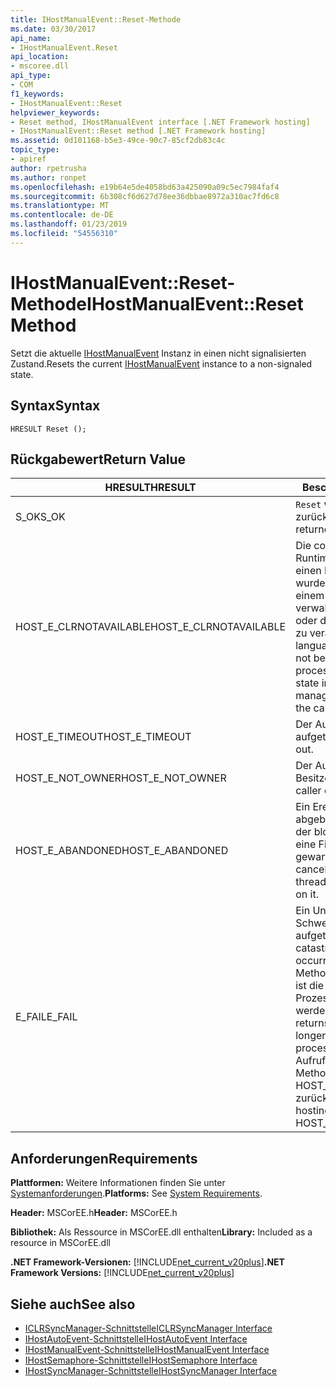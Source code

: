 ```yaml
---
title: IHostManualEvent::Reset-Methode
ms.date: 03/30/2017
api_name:
- IHostManualEvent.Reset
api_location:
- mscoree.dll
api_type:
- COM
f1_keywords:
- IHostManualEvent::Reset
helpviewer_keywords:
- Reset method, IHostManualEvent interface [.NET Framework hosting]
- IHostManualEvent::Reset method [.NET Framework hosting]
ms.assetid: 0d101168-b5e3-49ce-90c7-85cf2db83c4c
topic_type:
- apiref
author: rpetrusha
ms.author: ronpet
ms.openlocfilehash: e19b64e5de4058bd63a425090a09c5ec7984faf4
ms.sourcegitcommit: 6b308cf6d627d78ee36dbbae8972a310ac7fd6c8
ms.translationtype: MT
ms.contentlocale: de-DE
ms.lasthandoff: 01/23/2019
ms.locfileid: "54556310"
---
```

# <a name="ihostmanualeventreset-method"></a><span data-ttu-id="b277f-102">IHostManualEvent::Reset-Methode</span><span class="sxs-lookup"><span data-stu-id="b277f-102">IHostManualEvent::Reset Method</span></span>
<span data-ttu-id="b277f-103">Setzt die aktuelle [IHostManualEvent](../../../../docs/framework/unmanaged-api/hosting/ihostmanualevent-interface.md) Instanz in einen nicht signalisierten Zustand.</span><span class="sxs-lookup"><span data-stu-id="b277f-103">Resets the current [IHostManualEvent](../../../../docs/framework/unmanaged-api/hosting/ihostmanualevent-interface.md) instance to a non-signaled state.</span></span>  
  
## <a name="syntax"></a><span data-ttu-id="b277f-104">Syntax</span><span class="sxs-lookup"><span data-stu-id="b277f-104">Syntax</span></span>  
  
```  
HRESULT Reset ();  
```  
  
## <a name="return-value"></a><span data-ttu-id="b277f-105">Rückgabewert</span><span class="sxs-lookup"><span data-stu-id="b277f-105">Return Value</span></span>  
  
|<span data-ttu-id="b277f-106">HRESULT</span><span class="sxs-lookup"><span data-stu-id="b277f-106">HRESULT</span></span>|<span data-ttu-id="b277f-107">Beschreibung</span><span class="sxs-lookup"><span data-stu-id="b277f-107">Description</span></span>|  
|-------------|-----------------|  
|<span data-ttu-id="b277f-108">S_OK</span><span class="sxs-lookup"><span data-stu-id="b277f-108">S_OK</span></span>|<span data-ttu-id="b277f-109">`Reset` wurde erfolgreich zurückgegeben.</span><span class="sxs-lookup"><span data-stu-id="b277f-109">`Reset` returned successfully.</span></span>|  
|<span data-ttu-id="b277f-110">HOST_E_CLRNOTAVAILABLE</span><span class="sxs-lookup"><span data-stu-id="b277f-110">HOST_E_CLRNOTAVAILABLE</span></span>|<span data-ttu-id="b277f-111">Die common Language Runtime (CLR) wurde nicht in einen Prozess geladen wurde, oder die CLR ist in einem Zustand, in dem nicht verwalteten Code ausführen oder den Aufruf erfolgreich zu verarbeiten.</span><span class="sxs-lookup"><span data-stu-id="b277f-111">The common language runtime (CLR) has not been loaded into a process, or the CLR is in a state in which it cannot run managed code or process the call successfully.</span></span>|  
|<span data-ttu-id="b277f-112">HOST_E_TIMEOUT</span><span class="sxs-lookup"><span data-stu-id="b277f-112">HOST_E_TIMEOUT</span></span>|<span data-ttu-id="b277f-113">Der Aufruf ist ein Timeout aufgetreten.</span><span class="sxs-lookup"><span data-stu-id="b277f-113">The call timed out.</span></span>|  
|<span data-ttu-id="b277f-114">HOST_E_NOT_OWNER</span><span class="sxs-lookup"><span data-stu-id="b277f-114">HOST_E_NOT_OWNER</span></span>|<span data-ttu-id="b277f-115">Der Aufrufer ist nicht Besitzer der Sperre.</span><span class="sxs-lookup"><span data-stu-id="b277f-115">The caller does not own the lock.</span></span>|  
|<span data-ttu-id="b277f-116">HOST_E_ABANDONED</span><span class="sxs-lookup"><span data-stu-id="b277f-116">HOST_E_ABANDONED</span></span>|<span data-ttu-id="b277f-117">Ein Ereignis wurde abgebrochen, während sich der blockierte Thread oder eine Fiber darauf gewartet.</span><span class="sxs-lookup"><span data-stu-id="b277f-117">An event was canceled while a blocked thread or fiber was waiting on it.</span></span>|  
|<span data-ttu-id="b277f-118">E_FAIL</span><span class="sxs-lookup"><span data-stu-id="b277f-118">E_FAIL</span></span>|<span data-ttu-id="b277f-119">Ein Unbekannter Schwerwiegender Fehler ist aufgetreten.</span><span class="sxs-lookup"><span data-stu-id="b277f-119">An unknown catastrophic failure occurred.</span></span> <span data-ttu-id="b277f-120">Wenn eine Methode E_FAIL zurückgibt, ist die CLR nicht mehr im Prozess verwendet werden.</span><span class="sxs-lookup"><span data-stu-id="b277f-120">When a method returns E_FAIL, the CLR is no longer usable within the process.</span></span> <span data-ttu-id="b277f-121">Nachfolgende Aufrufe zum Hosten der Methoden HOST_E_CLRNOTAVAILABLE zurück.</span><span class="sxs-lookup"><span data-stu-id="b277f-121">Subsequent calls to hosting methods return HOST_E_CLRNOTAVAILABLE.</span></span>|  
  
## <a name="requirements"></a><span data-ttu-id="b277f-122">Anforderungen</span><span class="sxs-lookup"><span data-stu-id="b277f-122">Requirements</span></span>  
 <span data-ttu-id="b277f-123">**Plattformen:** Weitere Informationen finden Sie unter [Systemanforderungen](../../../../docs/framework/get-started/system-requirements.md).</span><span class="sxs-lookup"><span data-stu-id="b277f-123">**Platforms:** See [System Requirements](../../../../docs/framework/get-started/system-requirements.md).</span></span>  
  
 <span data-ttu-id="b277f-124">**Header:** MSCorEE.h</span><span class="sxs-lookup"><span data-stu-id="b277f-124">**Header:** MSCorEE.h</span></span>  
  
 <span data-ttu-id="b277f-125">**Bibliothek:** Als Ressource in MSCorEE.dll enthalten</span><span class="sxs-lookup"><span data-stu-id="b277f-125">**Library:** Included as a resource in MSCorEE.dll</span></span>  
  
 <span data-ttu-id="b277f-126">**.NET Framework-Versionen:** [!INCLUDE[net_current_v20plus](../../../../includes/net-current-v20plus-md.md)]</span><span class="sxs-lookup"><span data-stu-id="b277f-126">**.NET Framework Versions:** [!INCLUDE[net_current_v20plus](../../../../includes/net-current-v20plus-md.md)]</span></span>  
  
## <a name="see-also"></a><span data-ttu-id="b277f-127">Siehe auch</span><span class="sxs-lookup"><span data-stu-id="b277f-127">See also</span></span>
- [<span data-ttu-id="b277f-128">ICLRSyncManager-Schnittstelle</span><span class="sxs-lookup"><span data-stu-id="b277f-128">ICLRSyncManager Interface</span></span>](../../../../docs/framework/unmanaged-api/hosting/iclrsyncmanager-interface.md)
- [<span data-ttu-id="b277f-129">IHostAutoEvent-Schnittstelle</span><span class="sxs-lookup"><span data-stu-id="b277f-129">IHostAutoEvent Interface</span></span>](../../../../docs/framework/unmanaged-api/hosting/ihostautoevent-interface.md)
- [<span data-ttu-id="b277f-130">IHostManualEvent-Schnittstelle</span><span class="sxs-lookup"><span data-stu-id="b277f-130">IHostManualEvent Interface</span></span>](../../../../docs/framework/unmanaged-api/hosting/ihostmanualevent-interface.md)
- [<span data-ttu-id="b277f-131">IHostSemaphore-Schnittstelle</span><span class="sxs-lookup"><span data-stu-id="b277f-131">IHostSemaphore Interface</span></span>](../../../../docs/framework/unmanaged-api/hosting/ihostsemaphore-interface.md)
- [<span data-ttu-id="b277f-132">IHostSyncManager-Schnittstelle</span><span class="sxs-lookup"><span data-stu-id="b277f-132">IHostSyncManager Interface</span></span>](../../../../docs/framework/unmanaged-api/hosting/ihostsyncmanager-interface.md)
